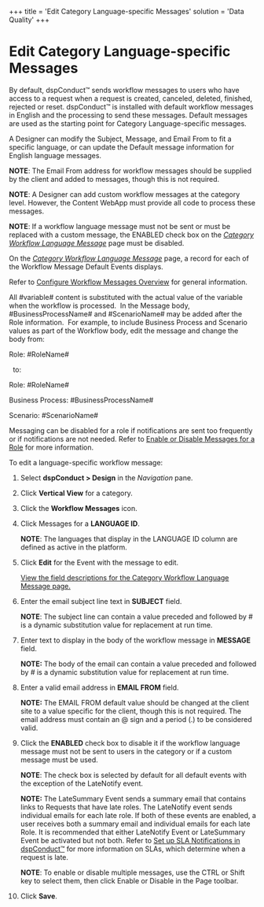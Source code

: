 +++
title = 'Edit Category Language-specific Messages'
solution = 'Data Quality'
+++

# Edit Category Language-specific Messages

By default, dspConduct™ sends workflow messages to users who have access
to a request when a request is created, canceled, deleted, finished,
rejected or reset. dspConduct™ is installed with default workflow
messages in English and the processing to send these messages. Default
messages are used as the starting point for Category Language-specific
messages.

A Designer can modify the Subject, Message, and Email From to fit a
specific language, or can update the Default message information for
English language messages.

<span style="font-weight: bold;">NOTE</span>: The Email From address for
workflow messages should be supplied by the client and added to
messages, though this is not required.

<span style="font-weight: bold;">NOTE</span>: A Designer can add custom
workflow messages at the category level. However, the Content WebApp
must provide all code to process these messages.

<span style="font-weight: bold;">NOTE</span>: If a workflow language
message must not be sent or must be replaced with a custom message, the
ENABLED check box on the <span style="font-style: italic;">[Category
Workflow Language
Message](../Page_Desc/Category_Workflow_Language_Message_H.htm)</span>
page must be disabled.

On the <span style="font-style: italic;">[Category Workflow Language
Message](../Page_Desc/Category_Workflow_Language_Message_H.htm)</span>
page, a record for each of the Workflow Message Default Events displays.

Refer to [Configure Workflow Messages
Overview](Configure_Workflow_Messages_Overview.htm) for general
information.

All \#variable\# content is substituted with the actual value of the
variable when the workflow is processed.  In the Message body,
\#BusinessProcessName\# and \#ScenarioName\# may be added after the Role
information.  For example, to include Business Process and Scenario
values as part of the Workflow body, edit the message and change the
body from:

Role: \#RoleName\#

  to:

Role: \#RoleName\#

Business Process: \#BusinessProcessName\#

Scenario: \#ScenarioName\#

Messaging can be disabled for a role if notifications are sent too
frequently or if notifications are not needed. Refer to [Enable or
Disable Messages for a
Role](../Use_Cases/Enable_or_Disable_Messages_for_a_Role.htm) for more
information.

To edit a language-specific workflow message:

1.  Select <span style="font-weight: bold;">dspConduct \> Design</span>
    in the <span style="font-style: italic;">Navigation</span> pane.

2.  Click <span style="font-weight: bold;">Vertical View</span> for a
    category.

3.  Click the <span style="font-weight: bold;">Workflow Messages</span>
    icon.

4.  Click Messages for a <span style="font-weight: bold;">LANGUAGE
    ID</span>.
    
    **NOTE**: The languages that display in the LANGUAGE ID column are
    defined as active in the platform.

5.  Click <span style="font-weight: bold;">Edit</span> for the Event
    with the message to edit.
    
    [View the field descriptions for the Category Workflow Language
    Message
    page.](../Page_Desc/Category_Workflow_Language_Message_H.htm)

6.  Enter the email subject line text in
    <span style="font-weight: bold;">SUBJECT</span> field.
    
    **NOTE**: The subject line can contain a value preceded and followed
    by \# is a dynamic substitution value for replacement at run time.

7.  Enter text to display in the body of the workflow message in
    <span style="font-weight: bold;">MESSAGE</span> field.
    
    **NOTE:** The body of the email can contain a value preceded and
    followed by \# is a dynamic substitution value for replacement at
    run time.

8.  Enter a valid email address in
    <span style="font-weight: bold;">EMAIL FROM</span> field.
    
    **NOTE:** The EMAIL FROM default value should be changed at the
    client site to a value specific for the client, though this is not
    required. The email address must contain an @ sign and a period (.)
    to be considered valid.

9.  Click the <span style="font-weight: bold;">ENABLED</span> check box
    to disable it if the workflow language message must not be sent to
    users in the category or if a custom message must be used.
    
    **NOTE**: The check box is selected by default for all default
    events with the exception of the LateNotify event.
    
    **NOTE:** The LateSummary Event sends a summary email that contains
    links to Requests that have late roles. The LateNotify event sends
    individual emails for each late role. If both of these events are
    enabled, a user receives both a summary email and individual emails
    for each late Role. It is recommended that either LateNotify Event
    or LateSummary Event be activated but not both. Refer to [Set up SLA
    Notifications in dspConduct™](Set_Up_SLA_Notifications.htm) for more
    information on SLAs, which determine when a request is late.
    
    **NOTE**: To enable or disable multiple messages, use the CTRL or
    Shift key to select them, then click Enable or Disable in the Page
    toolbar.

10. Click <span style="font-weight: bold;">Save</span>.
